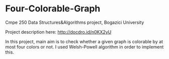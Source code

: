 # Four-Colorable-Graph
Cmpe 250 Data Structures&amp;Algorithms project, Bogazici University

Project description here: http://docdro.id/n0KX2yU

In this project, main aim is to check whether a given graph is colorable by at most four colors or not. I used Welsh-Powell algorithm in order to implement this.

